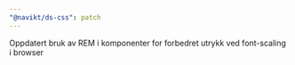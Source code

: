 ```yaml
---
"@navikt/ds-css": patch
---
```


Oppdatert bruk av REM i komponenter for forbedret utrykk ved font-scaling i browser
